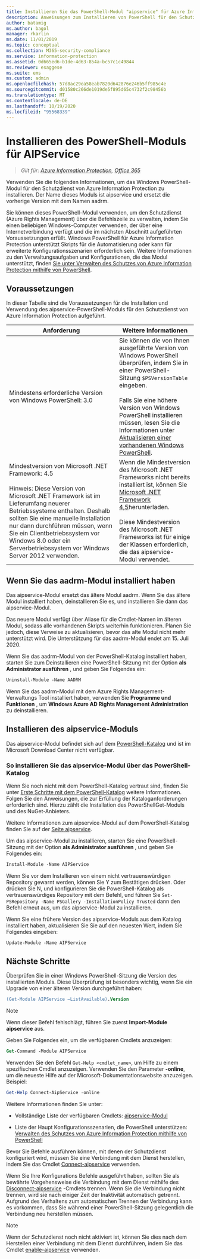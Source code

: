 ```yaml
---
title: Installieren Sie das PowerShell-Modul "aipservice" für Azure Information Protection
description: Anweisungen zum Installieren von PowerShell für den Schutzdienst von Azure Information Protection. Der Name dieses Moduls ist aipservice.
author: batamig
ms.author: bagol
manager: rkarlin
ms.date: 11/01/2019
ms.topic: conceptual
ms.collection: M365-security-compliance
ms.service: information-protection
ms.assetid: 0d665ed6-b1de-4d63-854a-bc57c1c49844
ms.reviewer: esaggese
ms.suite: ems
ms.custom: admin
ms.openlocfilehash: 57d8ac29ea58eab7820d642876e246b5ff985c4e
ms.sourcegitcommit: d01580c266de1019de5f895d65c4732f2c98456b
ms.translationtype: MT
ms.contentlocale: de-DE
ms.lasthandoff: 10/19/2020
ms.locfileid: "95568339"
---
```

# <a name="installing-the-aipservice-powershell-module"></a>Installieren des PowerShell-Moduls für AIPService

>*Gilt für: [Azure Information Protection](https://azure.microsoft.com/pricing/details/information-protection), [Office 365](https://download.microsoft.com/download/E/C/F/ECF42E71-4EC0-48FF-AA00-577AC14D5B5C/Azure_Information_Protection_licensing_datasheet_EN-US.pdf)*

Verwenden Sie die folgenden Informationen, um das Windows PowerShell-Modul für den Schutzdienst von Azure Information Protection zu installieren. Der Name dieses Moduls ist aipservice und ersetzt die vorherige Version mit dem Namen aadrm.

Sie können dieses PowerShell-Modul verwenden, um den Schutzdienst (Azure Rights Management) über die Befehlszeile zu verwalten, indem Sie einen beliebigen Windows-Computer verwenden, der über eine Internetverbindung verfügt und die im nächsten Abschnitt aufgeführten Voraussetzungen erfüllt. Windows PowerShell für Azure Information Protection unterstützt Skripts für die Automatisierung oder kann für erweiterte Konfigurationsszenarien erforderlich sein. Weitere Informationen zu den Verwaltungsaufgaben und Konfigurationen, die das Modul unterstützt, finden [Sie unter Verwalten des Schutzes von Azure Information Protection mithilfe von PowerShell](administer-powershell.md).

## <a name="prerequisites"></a>Voraussetzungen

In dieser Tabelle sind die Voraussetzungen für die Installation und Verwendung des aipservice-PowerShell-Moduls für den Schutzdienst von Azure Information Protection aufgeführt.

|Anforderung|Weitere Informationen|
|---------------|--------------------|
|Mindestens erforderliche Version von Windows PowerShell: 3.0|Sie können die von Ihnen ausgeführte Version von Windows PowerShell überprüfen, indem Sie in einer PowerShell-Sitzung `$PSVersionTable` eingeben. <br /><br /> Falls Sie eine höhere Version von Windows PowerShell installieren müssen, lesen Sie die Informationen unter [Aktualisieren einer vorhandenen Windows PowerShell](/powershell/scripting/setup/installing-windows-powershell#upgrading-existing-windows-powershell).|
|Mindestversion von Microsoft .NET Framework: 4.5<br /><br />Hinweis: Diese Version von Microsoft .NET Framework ist im Lieferumfang neuerer Betriebssysteme enthalten. Deshalb sollten Sie eine manuelle Installation nur dann durchführen müssen, wenn Sie ein Clientbetriebssystem vor Windows 8.0 oder ein Serverbetriebssystem vor Windows Server 2012 verwenden.|Wenn die Mindestversion des Microsoft .NET Frameworks nicht bereits installiert ist, können Sie [Microsoft .NET Framework 4,5](https://www.microsoft.com/download/details.aspx?id=30653)herunterladen.<br /><br />Diese Mindestversion des Microsoft .NET Frameworks ist für einige der Klassen erforderlich, die das aipservice-Modul verwendet.|

## <a name="if-you-have-the-aadrm-module-installed"></a>Wenn Sie das aadrm-Modul installiert haben

Das aipservice-Modul ersetzt das ältere Modul aadrm. Wenn Sie das ältere Modul installiert haben, deinstallieren Sie es, und installieren Sie dann das aipservice-Modul.

Das neuere Modul verfügt über Aliase für die Cmdlet-Namen im älteren Modul, sodass alle vorhandenen Skripts weiterhin funktionieren. Planen Sie jedoch, diese Verweise zu aktualisieren, bevor das alte Modul nicht mehr unterstützt wird. Die Unterstützung für das aadrm-Modul endet am 15. Juli 2020.

Wenn Sie das aadrm-Modul von der PowerShell-Katalog installiert haben, starten Sie zum Deinstallieren eine PowerShell-Sitzung mit der Option **als Administrator ausführen** , und geben Sie Folgendes ein:

```ps
Uninstall-Module -Name AADRM
```

Wenn Sie das aadrm-Modul mit dem Azure Rights Management-Verwaltungs Tool installiert haben, verwenden Sie **Programme und Funktionen** , um **Windows Azure AD Rights Management Administration** zu deinstallieren.

## <a name="how-to-install-the-aipservice-module"></a>Installieren des aipservice-Moduls

Das aipservice-Modul befindet sich auf dem [PowerShell-Katalog](https://www.powershellgallery.com/) und ist im Microsoft Download Center nicht verfügbar.

### <a name="to-install-the-aipservice-module-from-the-powershell-gallery"></a>So installieren Sie das aipservice-Modul über das PowerShell-Katalog

Wenn Sie noch nicht mit dem PowerShell-Katalog vertraut sind, finden Sie unter [Erste Schritte mit dem PowerShell-Katalog](/powershell/scripting/gallery/getting-started) weitere Informationen. Folgen Sie den Anweisungen, die zur Erfüllung der Kataloganforderungen erforderlich sind. Hierzu zählt die Installation des PowerShellGet-Moduls und des NuGet-Anbieters.

Weitere Informationen zum aipservice-Modul auf dem PowerShell-Katalog finden Sie auf der [Seite aipservice](https://www.powershellgallery.com/packages/AIPService).

Um das aipservice-Modul zu installieren, starten Sie eine PowerShell-Sitzung mit der Option **als Administrator ausführen** , und geben Sie Folgendes ein:

```ps
Install-Module -Name AIPService
```

Wenn Sie vor dem Installieren von einem nicht vertrauenswürdigen Repository gewarnt werden, können Sie Y zum Bestätigen drücken. Oder drücken Sie N, und konfigurieren Sie die PowerShell-Katalog als vertrauenswürdiges Repository mit dem Befehl, und führen Sie `Set-PSRepository -Name PSGallery -InstallationPolicy Trusted` dann den Befehl erneut aus, um das aipservice-Modul zu installieren.  

Wenn Sie eine frühere Version des aipservice-Moduls aus dem Katalog installiert haben, aktualisieren Sie Sie auf den neuesten Wert, indem Sie Folgendes eingeben:

```ps
Update-Module -Name AIPService
```

## <a name="next-steps"></a>Nächste Schritte

Überprüfen Sie in einer Windows PowerShell-Sitzung die Version des installierten Moduls. Diese Überprüfung ist besonders wichtig, wenn Sie ein Upgrade von einer älteren Version durchgeführt haben:

```ps
(Get-Module AIPService –ListAvailable).Version
```

> [!NOTE]
> Wenn dieser Befehl fehlschlägt, führen Sie zuerst **Import-Module aipservice** aus.
> 

Geben Sie Folgendes ein, um die verfügbaren Cmdlets anzuzeigen:

```ps
Get-Command -Module AIPService
```

Verwenden Sie den Befehl `Get-Help <cmdlet_name>`, um Hilfe zu einem spezifischen Cmdlet anzuzeigen. Verwenden Sie den Parameter **-online**, um die neueste Hilfe auf der Microsoft-Dokumentationswebsite anzuzeigen. Beispiel:

```powershell
Get-Help Connect-AipService -online
```

Weitere Informationen finden Sie unter:

- Vollständige Liste der verfügbaren Cmdlets: [aipservice-Modul](/powershell/module/aipservice/)

- Liste der Haupt Konfigurationsszenarien, die PowerShell unterstützen: [Verwalten des Schutzes von Azure Information Protection mithilfe von PowerShell](administer-powershell.md)

Bevor Sie Befehle ausführen können, mit denen der Schutzdienst konfiguriert wird, müssen Sie eine Verbindung mit dem Dienst herstellen, indem Sie das Cmdlet [Connect-aipservice](/powershell/module/aipservice/connect-aipservice) verwenden.

Wenn Sie Ihre Konfigurations Befehle ausgeführt haben, sollten Sie als bewährte Vorgehensweise die Verbindung mit dem Dienst mithilfe des [Disconnect-aipservice](/powershell/module/aipservice/disconnect-aipservice) -Cmdlets trennen. Wenn Sie die Verbindung nicht trennen, wird sie nach einiger Zeit der Inaktivität automatisch getrennt. Aufgrund des Verhaltens zum automatischen Trennen der Verbindung kann es vorkommen, dass Sie während einer PowerShell-Sitzung gelegentlich die Verbindung neu herstellen müssen.

> [!NOTE]
> Wenn der Schutzdienst noch nicht aktiviert ist, können Sie dies nach dem Herstellen einer Verbindung mit dem Dienst durchführen, indem Sie das Cmdlet [enable-aipservice](/powershell/module/aipservice/enable-aipservice) verwenden.